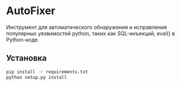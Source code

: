 # AutoFixer

Инструмент для автоматического обнаружения и исправления популярных уязвимостей python, таких как SQL-инъекций, eval() в Python-коде.

## Установка

```bash
pip install -r requirements.txt
python setup.py install

